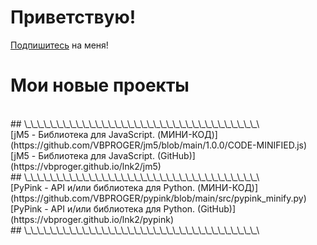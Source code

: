 # Приветствую!
[Подпишитесь](https://github.com/VBPROGER?tab=repositories) на меня!
# Мои новые проекты
<br>
## \_\_\_\_\_\_\_\_\_\_\_\_\_\_\_\_\_\_\_\_\_\_\_\_\_\_\_\_\_\_\_\_\_\_\_\_\
<br>
[jM5 - Библиотека для JavaScript. (МИНИ-КОД)](https://github.com/VBPROGER/jm5/blob/main/1.0.0/CODE-MINIFIED.js)
<br>
[jM5 - Библиотека для JavaScript. (GitHub)](https://vbproger.github.io/lnk2/jm5)
<br>
## \_\_\_\_\_\_\_\_\_\_\_\_\_\_\_\_\_\_\_\_\_\_\_\_\_\_\_\_\_\_\_\_\_\_\_\_\
<br>
[PyPink - API и/или библиотека для Python. (МИНИ-КОД)](https://github.com/VBPROGER/pypink/blob/main/src/pypink_minify.py)
<br>
[PyPink - API и/или библиотека для Python. (GitHub)](https://vbproger.github.io/lnk2/pypink)
<br>
## \_\_\_\_\_\_\_\_\_\_\_\_\_\_\_\_\_\_\_\_\_\_\_\_\_\_\_\_\_\_\_\_\_\_\_\_\
